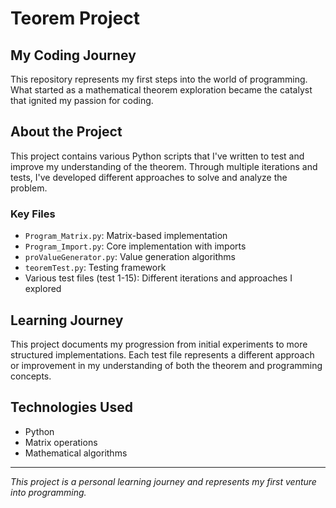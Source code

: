 # Teorem Project

## My Coding Journey

This repository represents my first steps into the world of programming. What started as a mathematical theorem exploration became the catalyst that ignited my passion for coding.

## About the Project

This project contains various Python scripts that I've written to test and improve my understanding of the theorem. Through multiple iterations and tests, I've developed different approaches to solve and analyze the problem.

### Key Files
- `Program_Matrix.py`: Matrix-based implementation
- `Program_Import.py`: Core implementation with imports
- `proValueGenerator.py`: Value generation algorithms
- `teoremTest.py`: Testing framework
- Various test files (test 1-15): Different iterations and approaches I explored

## Learning Journey

This project documents my progression from initial experiments to more structured implementations. Each test file represents a different approach or improvement in my understanding of both the theorem and programming concepts.

## Technologies Used
- Python
- Matrix operations
- Mathematical algorithms

---
*This project is a personal learning journey and represents my first venture into programming.*
